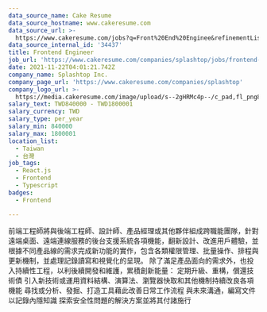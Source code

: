 ```yaml
---
data_source_name: Cake Resume
data_source_hostname: www.cakeresume.com
data_source_url: >-
  https://www.cakeresume.com/jobs?q=Front%20End%20Enginee&refinementList[lang_name][0]=E[…]tech_front-end-development&range[salary_range][min]=1000000
data_source_internal_id: '34437'
title: Frontend Engineer
job_url: 'https://www.cakeresume.com/companies/splashtop/jobs/frontend-engineer-4adea0'
date: 2021-11-22T04:01:21.742Z
company_name: Splashtop Inc.
company_page_url: 'https://www.cakeresume.com/companies/splashtop'
company_logo_url: >-
  https://media.cakeresume.com/image/upload/s--2gHRMc4p--/c_pad,fl_png8,h_200,w_200/v1577246016/q3dazcv6tw7gx2xygu4y.png
salary_text: TWD840000 - TWD1800001
salary_currency: TWD
salary_type: per_year
salary_min: 840000
salary_max: 1800001
location_list:
  - Taiwan
  - 台灣
job_tags:
  - React.js
  - Frontend
  - Typescript
badges:
  - Frontend

---
```


前端工程師將與後端工程師、設計師、產品經理或其他夥伴組成跨職能團隊，針對遠端桌面、遠端連線服務的後台支援系統各項機能，翻新設計、改進用戶體驗，並根據不同產品線的需求完成新功能的實作，包含各類權限管理、批量操作、排程與更新機制，並處理記錄讀寫和視覺化的呈現。 除了滿足產品面向的需求外，也投入持續性工程，以利後續開發和維護，累積創新能量： 定期升級、重構，償還技術債 引入新技術或運用資料結構、演算法、瀏覽器快取和其他機制持續改良各項機能 尋找或分析、發掘、打造工具藉此改善日常工作流程 與未來溝通，編寫文件以記錄內隱知識 探索安全性問題的解決方案並將其付諸施行